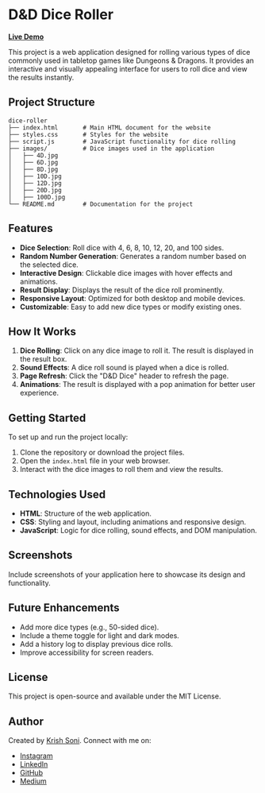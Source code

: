 # D&D Dice Roller

**[Live Demo](https://krish2248.github.io/Dice/)**

This project is a web application designed for rolling various types of dice commonly used in tabletop games like Dungeons & Dragons. It provides an interactive and visually appealing interface for users to roll dice and view the results instantly.

## Project Structure

```
dice-roller
├── index.html       # Main HTML document for the website
├── styles.css       # Styles for the website
├── script.js        # JavaScript functionality for dice rolling
├── images/          # Dice images used in the application
│   ├── 4D.jpg
│   ├── 6D.jpg
│   ├── 8D.jpg
│   ├── 10D.jpg
│   ├── 12D.jpg
│   ├── 20D.jpg
│   ├── 100D.jpg
└── README.md        # Documentation for the project
```

## Features

- **Dice Selection**: Roll dice with 4, 6, 8, 10, 12, 20, and 100 sides.
- **Random Number Generation**: Generates a random number based on the selected dice.
- **Interactive Design**: Clickable dice images with hover effects and animations.
- **Result Display**: Displays the result of the dice roll prominently.
- **Responsive Layout**: Optimized for both desktop and mobile devices.
- **Customizable**: Easy to add new dice types or modify existing ones.

## How It Works

1. **Dice Rolling**: Click on any dice image to roll it. The result is displayed in the result box.
2. **Sound Effects**: A dice roll sound is played when a dice is rolled.
3. **Page Refresh**: Click the "D&D Dice" header to refresh the page.
4. **Animations**: The result is displayed with a pop animation for better user experience.

## Getting Started

To set up and run the project locally:

1. Clone the repository or download the project files.
2. Open the `index.html` file in your web browser.
3. Interact with the dice images to roll them and view the results.

## Technologies Used

- **HTML**: Structure of the web application.
- **CSS**: Styling and layout, including animations and responsive design.
- **JavaScript**: Logic for dice rolling, sound effects, and DOM manipulation.

## Screenshots

Include screenshots of your application here to showcase its design and functionality.

## Future Enhancements

- Add more dice types (e.g., 50-sided dice).
- Include a theme toggle for light and dark modes.
- Add a history log to display previous dice rolls.
- Improve accessibility for screen readers.

## License

This project is open-source and available under the MIT License.

## Author

Created by [Krish Soni](https://sonikrish.com). Connect with me on:
- [Instagram](https://www.instagram.com/notkrish03/)
- [LinkedIn](https://www.linkedin.com/in/krish-soni-460932228/)
- [GitHub](https://github.com/krish2248)
- [Medium](https://medium.com/@sonikrish2248)
